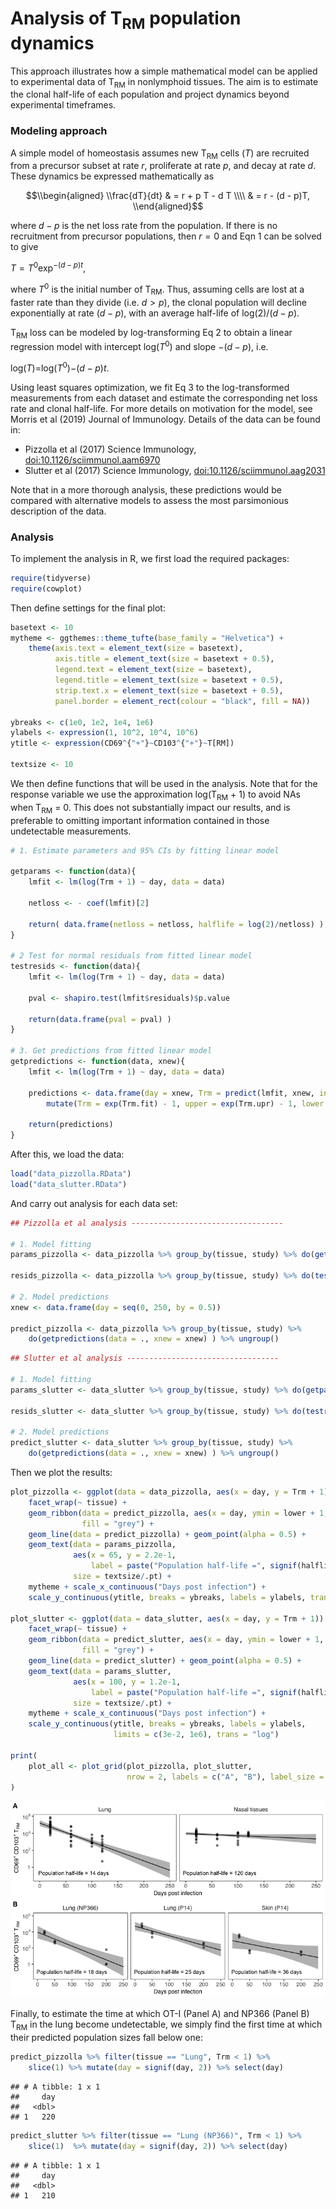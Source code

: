 Analysis of T<sub>RM</sub> population dynamics
================

<!--<script type="text/x-mathjax-config">
MathJax.Hub.Config({
  TeX: { equationNumbers: { autoNumber: "AMS" } }
});
</script>-->
This approach illustrates how a simple mathematical model can be applied to experimental data of T<sub>RM</sub> in nonlymphoid tissues. The aim is to estimate the clonal half-life of each population and project dynamics beyond experimental timeframes.

### Modeling approach

A simple model of homeostasis assumes new T<sub>RM</sub> cells (*T*) are recruited from a precursor subset at rate *r*, proliferate at rate *p*, and decay at rate *d*. These dynamics be expressed mathematically as

$$\\begin{aligned} \\frac{dT}{dt} & = r + p T - d T \\\\ & = r - (d - p)T, \\end{aligned}$$

where *d* − *p* is the net loss rate from the population. If there is no recruitment from precursor populations, then *r* = 0 and Eqn 1 can be solved to give

*T* = *T*<sup>0</sup>exp<sup>−(*d* − *p*)*t*</sup>,

where *T*<sup>0</sup> is the initial number of T<sub>RM</sub>. Thus, assuming cells are lost at a faster rate than they divide (i.e. *d* &gt; *p*), the clonal population will decline exponentially at rate (*d* − *p*), with an average half-life of log(2)/(*d* − *p*).

T<sub>RM</sub> loss can be modeled by log-transforming Eq 2 to obtain a linear regression model with intercept log(*T*<sup>0</sup>) and slope −(*d* − *p*), i.e.

log(*T*)=log(*T*<sup>0</sup>)−(*d* − *p*)*t*.

Using least squares optimization, we fit Eq 3 to the log-transformed measurements from each dataset and estimate the corresponding net loss rate and clonal half-life. For more details on motivation for the model, see Morris et al (2019) Journal of Immunology. Details of the data can be found in:

-   Pizzolla et al (2017) Science Immunology, <doi:10.1126/sciimmunol.aam6970>
-   Slutter et al (2017) Science Immunology, <doi:10.1126/sciimmunol.aag2031>

Note that in a more thorough analysis, these predictions would be compared with alternative models to assess the most parsimonious description of the data.

### Analysis

To implement the analysis in R, we first load the required packages:

``` r
require(tidyverse)
require(cowplot)
```

Then define settings for the final plot:

``` r
basetext <- 10
mytheme <- ggthemes::theme_tufte(base_family = "Helvetica") + 
    theme(axis.text = element_text(size = basetext), 
          axis.title = element_text(size = basetext + 0.5),
          legend.text = element_text(size = basetext),
          legend.title = element_text(size = basetext + 0.5),
          strip.text.x = element_text(size = basetext + 0.5), 
          panel.border = element_rect(colour = "black", fill = NA))

ybreaks <- c(1e0, 1e2, 1e4, 1e6)
ylabels <- expression(1, 10^2, 10^4, 10^6)
ytitle <- expression(CD69^{"+"}~CD103^{"+"}~T[RM])

textsize <- 10
```

We then define functions that will be used in the analysis. Note that for the response variable we use the approximation log(T<sub>RM</sub> + 1) to avoid NAs when T<sub>RM</sub> = 0. This does not substantially impact our results, and is preferable to omitting important information contained in those undetectable measurements.

``` r
# 1. Estimate parameters and 95% CIs by fitting linear model

getparams <- function(data){
    lmfit <- lm(log(Trm + 1) ~ day, data = data)
    
    netloss <- - coef(lmfit)[2]
    
    return( data.frame(netloss = netloss, halflife = log(2)/netloss) )
}

# 2 Test for normal residuals from fitted linear model
testresids <- function(data){
    lmfit <- lm(log(Trm + 1) ~ day, data = data)
    
    pval <- shapiro.test(lmfit$residuals)$p.value
    
    return(data.frame(pval = pval) )
}

# 3. Get predictions from fitted linear model
getpredictions <- function(data, xnew){
    lmfit <- lm(log(Trm + 1) ~ day, data = data)
    
    predictions <- data.frame(day = xnew, Trm = predict(lmfit, xnew, interval = "confidence")) %>% 
        mutate(Trm = exp(Trm.fit) - 1, upper = exp(Trm.upr) - 1, lower = exp(Trm.lwr) - 1)
    
    return(predictions)
}
```

After this, we load the data:

``` r
load("data_pizzolla.RData")
load("data_slutter.RData")
```

And carry out analysis for each data set:

``` r
## Pizzolla et al analysis ----------------------------------

# 1. Model fitting
params_pizzolla <- data_pizzolla %>% group_by(tissue, study) %>% do(getparams(data = .) )

resids_pizzolla <- data_pizzolla %>% group_by(tissue, study) %>% do(testresids(data = .) )

# 2. Model predictions
xnew <- data.frame(day = seq(0, 250, by = 0.5))

predict_pizzolla <- data_pizzolla %>% group_by(tissue, study) %>% 
    do(getpredictions(data = ., xnew = xnew) ) %>% ungroup()
```

``` r
## Slutter et al analysis ----------------------------------

# 1. Model fitting
params_slutter <- data_slutter %>% group_by(tissue, study) %>% do(getparams(data = .) )

resids_slutter <- data_slutter %>% group_by(tissue, study) %>% do(testresids(data = .) )

# 2. Model predictions
predict_slutter <- data_slutter %>% group_by(tissue, study) %>% 
    do(getpredictions(data = ., xnew = xnew) ) %>% ungroup()
```

Then we plot the results:

``` r
plot_pizzolla <- ggplot(data = data_pizzolla, aes(x = day, y = Trm + 1)) + 
    facet_wrap(~ tissue) +
    geom_ribbon(data = predict_pizzolla, aes(x = day, ymin = lower + 1, ymax = upper + 1), 
                fill = "grey") +
    geom_line(data = predict_pizzolla) + geom_point(alpha = 0.5) +
    geom_text(data = params_pizzolla, 
              aes(x = 65, y = 2.2e-1, 
                  label = paste("Population half-life =", signif(halflife, 2), "days")), 
              size = textsize/.pt) + 
    mytheme + scale_x_continuous("Days post infection") + 
    scale_y_continuous(ytitle, breaks = ybreaks, labels = ylabels, trans = "log")

plot_slutter <- ggplot(data = data_slutter, aes(x = day, y = Trm + 1)) + 
    facet_wrap(~ tissue) + 
    geom_ribbon(data = predict_slutter, aes(x = day, ymin = lower + 1, ymax = upper + 1), 
                fill = "grey") +
    geom_line(data = predict_slutter) + geom_point(alpha = 0.5) + 
    geom_text(data = params_slutter, 
              aes(x = 100, y = 1.2e-1, 
                  label = paste("Population half-life =", signif(halflife, 2), "days")), 
              size = textsize/.pt) + 
    mytheme + scale_x_continuous("Days post infection") +
    scale_y_continuous(ytitle, breaks = ybreaks, labels = ylabels, 
                       limits = c(3e-2, 1e6), trans = "log")

print(
    plot_all <- plot_grid(plot_pizzolla, plot_slutter, 
                          nrow = 2, labels = c("A", "B"), label_size = 12)
)
```

![](README_files/figure-markdown_github/plotting-1.png)

Finally, to estimate the time at which OT-I (Panel A) and NP366 (Panel B) T<sub>RM</sub> in the lung become undetectable, we simply find the first time at which their predicted population sizes fall below one:

``` r
predict_pizzolla %>% filter(tissue == "Lung", Trm < 1) %>% 
    slice(1) %>% mutate(day = signif(day, 2)) %>% select(day)
```

    ## # A tibble: 1 x 1
    ##     day
    ##   <dbl>
    ## 1   220

``` r
predict_slutter %>% filter(tissue == "Lung (NP366)", Trm < 1) %>% 
    slice(1)  %>% mutate(day = signif(day, 2)) %>% select(day)
```

    ## # A tibble: 1 x 1
    ##     day
    ##   <dbl>
    ## 1   210
